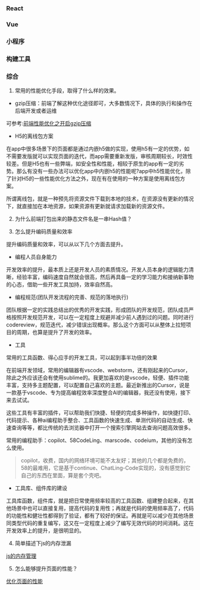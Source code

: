 ### React


### Vue


### 小程序

### 构建工具


### 综合

1. 常用的性能优化手段，取得了什么样的效果。

- gzip压缩：前端了解这种优化途径即可，大多数情况下，具体的执行和操作在后端开发或者运维

可参考:[前端性能优化之开启gzip压缩](./性能优化/前端性能优化之开启gzip.md)

- H5的离线包方案

在app中很多场景下的页面都是通过内嵌h5做的实现，使用h5有一定的优势，如不需要发版就可以实现页面的迭代，而app需要重新发版，审核周期较长，时效性较差。但是H5也有一些弊端，如安全性和性能，相较于原生的app有一定的劣势。那么有没有一些办法可以优化app中内嵌h5的性能呢?app中h5性能优化，除了针对H5的一些性能优化方法之外，现在有在使用的一种方案是使用离线包方案。

所谓离线包，就是一种预先将资源文件下载到本地的技术，在资源没有更新的情况下，就直接加在本地资源，如果资源有更新就请求加载新的资源文件。


2. 为什么前端打包出来的静态文件名是一串Hash值？

3. 怎么提升编码质量和效率

提升编码质量和效率，可以从以下几个方面去提升。

- 编程人员自身能力

开发效率的提升，最本质上还是开发人员的素质情况。开发人员本身的逻辑能力清晰，经验丰富，编码速度自然就会很高，然后再具备一定的学习能力和接纳新事物的心态，借助一些开发工具加持，效率自然高。

- 编程规范(团队开发流程的完善、规范的落地执行)

团队根据一定的实践总结出的优秀的开发实践，形成团队的开发规范，团队成员严格按照开发规范开发，可以在一定程度上规避并减少前人遇到过的问题。同时进行codereview，规范迭代，减少错误出现概率。那么这个方面可以从整体上拉短项目的周期，也算是提升了开发的效率。

- 工具

常用的工具函数、得心应手的开发工具，可以起到事半功倍的效果

在前端开发领域，常用的编辑器有vscode、webstorm，还有刚起来的Cursor，除此之外应该还会有使用sublime的。我更加喜欢的是vscode，轻便、插件功能丰富，支持多主题配置，可以配置自己喜欢的主题。最近新推出的Cursor，说是一款基于vscode、专为提高编程效率深度整合AI的编辑器，我还没有使用，接下来去试试。

这些工具有丰富的插件，可以帮助我们快捷、轻便的完成多种操作，如快捷打印、代码提示、各种ai编程助手整合、工具函数的快速生成、单测代码的自动生成、快速查询等等，都比传统的去浏览器中打开一个搜索引擎网站去查询问题高效很多。

常用的编程助手：copilot、58CodeLing、marscode、codeium，其他的没有怎么使用。

> copilot，收费，国内的网络环境可能不太友好；其他的几个都是免费的，58的最难用，它是基于continue、ChatLing-Code实现的，没有感觉到它自己的东西在里面，算是套个壳吧。

- 工具库、组件库的建设

工具库函数，组件库，就是把日常使用频率较高的工具函数、组建整合起来，在其他场景中也可以直接复用，提高代码的复用性；再就是代码的使用频率高了，代码的功能性和健壮性都得到了验证，都有了较好的保证。再就是可以减少在其他场景同类型代码的重复编写，这又在一定程度上减少了编写无效代码的时间消耗。这在开发效率上的提升，是很明显的。

4. 简单描述下js的内存泄漏

[js的内存管理](./2024/js的内存管理.md)

5. 怎么能够提升页面的性能？

[优化页面的性能](./2024/优化页面的性能.md)